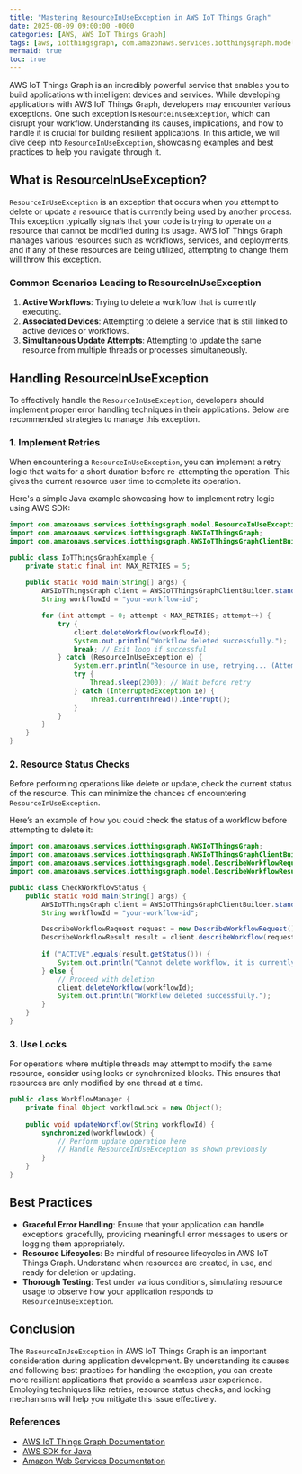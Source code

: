 ```yaml
---
title: "Mastering ResourceInUseException in AWS IoT Things Graph"
date: 2025-08-09 09:00:00 -0000
categories: [AWS, AWS IoT Things Graph]
tags: [aws, iotthingsgraph, com.amazonaws.services.iotthingsgraph.model]
mermaid: true
toc: true
---
```



AWS IoT Things Graph is an incredibly powerful service that enables you to build applications with intelligent devices and services. While developing applications with AWS IoT Things Graph, developers may encounter various exceptions. One such exception is `ResourceInUseException`, which can disrupt your workflow. Understanding its causes, implications, and how to handle it is crucial for building resilient applications. In this article, we will dive deep into `ResourceInUseException`, showcasing examples and best practices to help you navigate through it.

## What is ResourceInUseException?

`ResourceInUseException` is an exception that occurs when you attempt to delete or update a resource that is currently being used by another process. This exception typically signals that your code is trying to operate on a resource that cannot be modified during its usage. AWS IoT Things Graph manages various resources such as workflows, services, and deployments, and if any of these resources are being utilized, attempting to change them will throw this exception.

### Common Scenarios Leading to ResourceInUseException

1. **Active Workflows**: Trying to delete a workflow that is currently executing.
2. **Associated Devices**: Attempting to delete a service that is still linked to active devices or workflows.
3. **Simultaneous Update Attempts**: Attempting to update the same resource from multiple threads or processes simultaneously.

## Handling ResourceInUseException

To effectively handle the `ResourceInUseException`, developers should implement proper error handling techniques in their applications. Below are recommended strategies to manage this exception.

### 1. Implement Retries

When encountering a `ResourceInUseException`, you can implement a retry logic that waits for a short duration before re-attempting the operation. This gives the current resource user time to complete its operation.

Here's a simple Java example showcasing how to implement retry logic using AWS SDK:

```java
import com.amazonaws.services.iotthingsgraph.model.ResourceInUseException;
import com.amazonaws.services.iotthingsgraph.AWSIoTThingsGraph;
import com.amazonaws.services.iotthingsgraph.AWSIoTThingsGraphClientBuilder;

public class IoTThingsGraphExample {
    private static final int MAX_RETRIES = 5;
    
    public static void main(String[] args) {
        AWSIoTThingsGraph client = AWSIoTThingsGraphClientBuilder.standard().build();
        String workflowId = "your-workflow-id";

        for (int attempt = 0; attempt < MAX_RETRIES; attempt++) {
            try {
                client.deleteWorkflow(workflowId);
                System.out.println("Workflow deleted successfully.");
                break; // Exit loop if successful
            } catch (ResourceInUseException e) {
                System.err.println("Resource in use, retrying... (Attempt " + (attempt + 1) + ")");
                try {
                    Thread.sleep(2000); // Wait before retry
                } catch (InterruptedException ie) {
                    Thread.currentThread().interrupt();
                }
            }
        }
    }
}
```

### 2. Resource Status Checks

Before performing operations like delete or update, check the current status of the resource. This can minimize the chances of encountering `ResourceInUseException`.

Here’s an example of how you could check the status of a workflow before attempting to delete it:

```java
import com.amazonaws.services.iotthingsgraph.AWSIoTThingsGraph;
import com.amazonaws.services.iotthingsgraph.AWSIoTThingsGraphClientBuilder;
import com.amazonaws.services.iotthingsgraph.model.DescribeWorkflowRequest;
import com.amazonaws.services.iotthingsgraph.model.DescribeWorkflowResult;

public class CheckWorkflowStatus {
    public static void main(String[] args) {
        AWSIoTThingsGraph client = AWSIoTThingsGraphClientBuilder.standard().build();
        String workflowId = "your-workflow-id";

        DescribeWorkflowRequest request = new DescribeWorkflowRequest().withId(workflowId);
        DescribeWorkflowResult result = client.describeWorkflow(request);
        
        if ("ACTIVE".equals(result.getStatus())) {
            System.out.println("Cannot delete workflow, it is currently active.");
        } else {
            // Proceed with deletion
            client.deleteWorkflow(workflowId);
            System.out.println("Workflow deleted successfully.");
        }
    }
}
```

### 3. Use Locks

For operations where multiple threads may attempt to modify the same resource, consider using locks or synchronized blocks. This ensures that resources are only modified by one thread at a time.

```java
public class WorkflowManager {
    private final Object workflowLock = new Object();
    
    public void updateWorkflow(String workflowId) {
        synchronized(workflowLock) {
            // Perform update operation here
            // Handle ResourceInUseException as shown previously
        }
    }
}
```

## Best Practices

- **Graceful Error Handling**: Ensure that your application can handle exceptions gracefully, providing meaningful error messages to users or logging them appropriately.
- **Resource Lifecycles**: Be mindful of resource lifecycles in AWS IoT Things Graph. Understand when resources are created, in use, and ready for deletion or updating.
- **Thorough Testing**: Test under various conditions, simulating resource usage to observe how your application responds to `ResourceInUseException`.

## Conclusion

The `ResourceInUseException` in AWS IoT Things Graph is an important consideration during application development. By understanding its causes and following best practices for handling the exception, you can create more resilient applications that provide a seamless user experience. Employing techniques like retries, resource status checks, and locking mechanisms will help you mitigate this issue effectively.

### References

- [AWS IoT Things Graph Documentation](https://docs.aws.amazon.com/iot-things-graph/latest/APIReference/Welcome.html)
- [AWS SDK for Java](https://aws.amazon.com/sdk-for-java/)
- [Amazon Web Services Documentation](https://aws.amazon.com/documentation/)